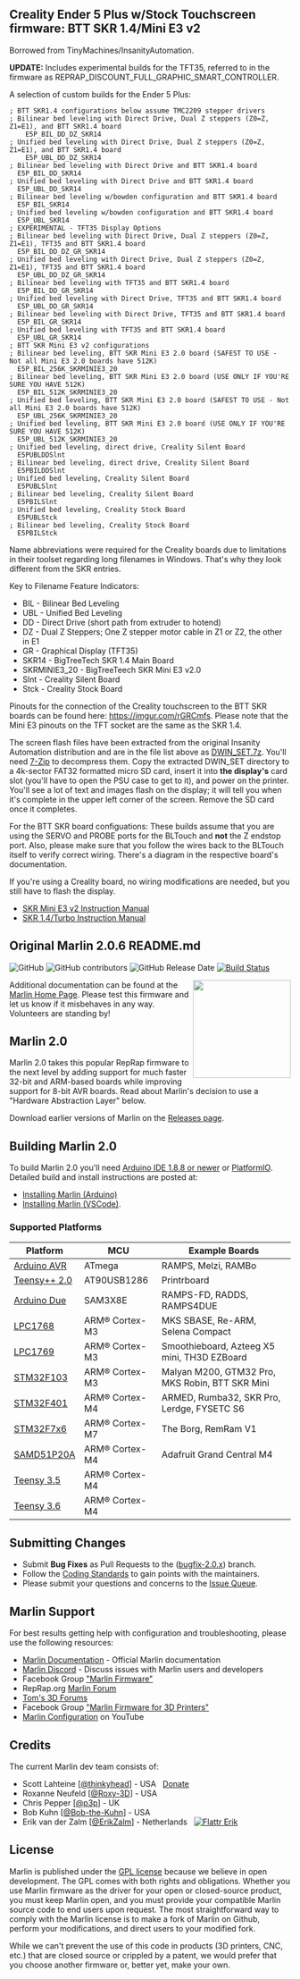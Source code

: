 ## Creality Ender 5 Plus w/Stock Touchscreen firmware: BTT SKR 1.4/Mini E3 v2
 Borrowed from TinyMachines/InsanityAutomation.

 **UPDATE:** Includes experimental builds for the TFT35, referred to in the firmware as  REPRAP_DISCOUNT_FULL_GRAPHIC_SMART_CONTROLLER.
 
 A selection of custom builds for the Ender 5 Plus:
 
```
; BTT SKR1.4 configurations below assume TMC2209 stepper drivers
; Bilinear bed leveling with Direct Drive, Dual Z steppers (Z0=Z, Z1=E1), and BTT SKR1.4 board
	E5P_BIL_DD_DZ_SKR14
; Unified bed leveling with Direct Drive, Dual Z steppers (Z0=Z, Z1=E1), and BTT SKR1.4 board
	E5P_UBL_DD_DZ_SKR14
; Bilinear bed leveling with Direct Drive and BTT SKR1.4 board
  E5P_BIL_DD_SKR14
; Unified bed leveling with Direct Drive and BTT SKR1.4 board
  E5P_UBL_DD_SKR14
; Bilinear bed leveling w/bowden configuration and BTT SKR1.4 board
  E5P_BIL_SKR14
; Unified bed leveling w/bowden configuration and BTT SKR1.4 board
  E5P_UBL_SKR14
; EXPERIMENTAL - TFT35 Display Options
; Bilinear bed leveling with Direct Drive, Dual Z steppers (Z0=Z, Z1=E1), TFT35 and BTT SKR1.4 board
  E5P_BIL_DD_DZ_GR_SKR14
; Unified bed leveling with Direct Drive, Dual Z steppers (Z0=Z, Z1=E1), TFT35 and BTT SKR1.4 board
  E5P_UBL_DD_DZ_GR_SKR14
; Bilinear bed leveling with TFT35 and BTT SKR1.4 board
  E5P_BIL_DD_GR_SKR14
; Unified bed leveling with Direct Drive, TFT35 and BTT SKR1.4 board
  E5P_UBL_DD_GR_SKR14
; Bilinear bed leveling with Direct Drive, TFT35 and BTT SKR1.4 board
  E5P_BIL_GR_SKR14
; Unified bed leveling with TFT35 and BTT SKR1.4 board
  E5P_UBL_GR_SKR14
; BTT SKR Mini E3 v2 configurations
; Bilinear bed leveling, BTT SKR Mini E3 2.0 board (SAFEST TO USE - Not all Mini E3 2.0 boards have 512K)
  E5P_BIL_256K_SKRMINIE3_20
; Bilinear bed leveling, BTT SKR Mini E3 2.0 board (USE ONLY IF YOU'RE SURE YOU HAVE 512K)
  E5P_BIL_512K_SKRMINIE3_20
; Unified bed leveling, BTT SKR Mini E3 2.0 board (SAFEST TO USE - Not all Mini E3 2.0 boards have 512K)
  E5P_UBL_256K_SKRMINIE3_20
; Unified bed leveling, BTT SKR Mini E3 2.0 board (USE ONLY IF YOU'RE SURE YOU HAVE 512K)
  E5P_UBL_512K_SKRMINIE3_20
; Unified bed leveling, direct drive, Creality Silent Board
  E5PUBLDDSlnt
; Bilinear bed leveling, direct drive, Creality Silent Board
  E5PBILDDSlnt
; Unified bed leveling, Creality Silent Board
  E5PUBLSlnt
; Bilinear bed leveling, Creality Silent Board
  E5PBILSlnt
; Unified bed leveling, Creality Stock Board
  E5PUBLStck
; Bilinear bed leveling, Creality Stock Board
  E5PBILStck
```
Name abbreviations were required for the Creality boards due to limitations in their toolset regarding long filenames in Windows. That's why they look different from the SKR entries.

Key to Filename Feature Indicators:

* BIL - Bilinear Bed Leveling
* UBL - Unified Bed Leveling
* DD  - Direct Drive (short path from extruder to hotend)
* DZ  - Dual Z Steppers; One Z stepper motor cable in Z1 or Z2, the other in E1
* GR  - Graphical Display (TFT35)
* SKR14 - BigTreeTech SKR 1.4 Main Board
* SKRMINIE3_20 - BigTreeTeech SKR Mini E3  v2.0
* Slnt - Creality Silent Board
* Stck - Creality Stock Board

Pinouts for the connection of the Creality touchscreen to the BTT SKR boards can be found here: https://imgur.com/rGRCmfs. Please note that the Mini E3 pinouts on the TFT socket are the same as the SKR 1.4.

The screen flash files have been extracted from the original Insanity Automation distribution and are in the file list above as [DWIN_SET.7z](https://github.com/DodgeDeBoulet/Marlin-2.0.6/raw/Ender5Plus/DWIN_SET.7z). You'll need [7-Zip](https://www.7-zip.org/download.html) to decompress them. Copy the extracted DWIN_SET directory to a 4k-sector FAT32 formatted micro SD card, insert it into **the display's** card slot (you'll have to open the PSU case to get to it), and power on the printer. You'll see a lot of text and images flash on the display; it will tell you when it's complete in the upper left corner of the screen. Remove the SD card once it completes.

For the BTT SKR board configuations: These builds assume that you are using the SERVO and PROBE ports for the BLTouch and **not** the Z endstop port. Also, please make sure that you follow the wires back to the BLTouch itself to verify correct wiring. There's a diagram in the respective board's documentation.

If you're using a Creality board, no wiring modifications are needed, but you still have to flash the display.

* [SKR Mini E3 v2 Instruction Manual](https://github.com/bigtreetech/BIGTREETECH-SKR-mini-E3/blob/master/hardware/BTT%20SKR%20MINI%20E3%20V2.0/Hardware/BTT%20SKR%20MINI%20E3%20V2.0%20Instruction%20Manual.pdf)
* [SKR 1.4/Turbo Instruction Manual](https://github.com/bigtreetech/BIGTREETECH-SKR-V1.3/blob/master/BTT%20SKR%20V1.4/Hardware/BTT%20SKR%20V1.4%20Instruction%20Manual.pdf)

## Original Marlin 2.0.6 README.md
![GitHub](https://img.shields.io/github/license/marlinfirmware/marlin.svg)
![GitHub contributors](https://img.shields.io/github/contributors/marlinfirmware/marlin.svg)
![GitHub Release Date](https://img.shields.io/github/release-date/marlinfirmware/marlin.svg)
[![Build Status](https://github.com/MarlinFirmware/Marlin/workflows/CI/badge.svg?branch=bugfix-2.0.x)](https://github.com/MarlinFirmware/Marlin/actions)

<img align="right" width=175 src="buildroot/share/pixmaps/logo/marlin-250.png" />

Additional documentation can be found at the [Marlin Home Page](https://marlinfw.org/).
Please test this firmware and let us know if it misbehaves in any way. Volunteers are standing by!

## Marlin 2.0

Marlin 2.0 takes this popular RepRap firmware to the next level by adding support for much faster 32-bit and ARM-based boards while improving support for 8-bit AVR boards. Read about Marlin's decision to use a "Hardware Abstraction Layer" below.

Download earlier versions of Marlin on the [Releases page](https://github.com/MarlinFirmware/Marlin/releases).

## Building Marlin 2.0

To build Marlin 2.0 you'll need [Arduino IDE 1.8.8 or newer](https://www.arduino.cc/en/main/software) or [PlatformIO](http://docs.platformio.org/en/latest/ide.html#platformio-ide). Detailed build and install instructions are posted at:

  - [Installing Marlin (Arduino)](http://marlinfw.org/docs/basics/install_arduino.html)
  - [Installing Marlin (VSCode)](http://marlinfw.org/docs/basics/install_platformio_vscode.html).

### Supported Platforms

  Platform|MCU|Example Boards
  --------|---|-------
  [Arduino AVR](https://www.arduino.cc/)|ATmega|RAMPS, Melzi, RAMBo
  [Teensy++ 2.0](http://www.microchip.com/wwwproducts/en/AT90USB1286)|AT90USB1286|Printrboard
  [Arduino Due](https://www.arduino.cc/en/Guide/ArduinoDue)|SAM3X8E|RAMPS-FD, RADDS, RAMPS4DUE
  [LPC1768](http://www.nxp.com/products/microcontrollers-and-processors/arm-based-processors-and-mcus/lpc-cortex-m-mcus/lpc1700-cortex-m3/512kb-flash-64kb-sram-ethernet-usb-lqfp100-package:LPC1768FBD100)|ARM® Cortex-M3|MKS SBASE, Re-ARM, Selena Compact
  [LPC1769](https://www.nxp.com/products/processors-and-microcontrollers/arm-microcontrollers/general-purpose-mcus/lpc1700-cortex-m3/512kb-flash-64kb-sram-ethernet-usb-lqfp100-package:LPC1769FBD100)|ARM® Cortex-M3|Smoothieboard, Azteeg X5 mini, TH3D EZBoard
  [STM32F103](https://www.st.com/en/microcontrollers-microprocessors/stm32f103.html)|ARM® Cortex-M3|Malyan M200, GTM32 Pro, MKS Robin, BTT SKR Mini
  [STM32F401](https://www.st.com/en/microcontrollers-microprocessors/stm32f401.html)|ARM® Cortex-M4|ARMED, Rumba32, SKR Pro, Lerdge, FYSETC S6
  [STM32F7x6](https://www.st.com/en/microcontrollers-microprocessors/stm32f7x6.html)|ARM® Cortex-M7|The Borg, RemRam V1
  [SAMD51P20A](https://www.adafruit.com/product/4064)|ARM® Cortex-M4|Adafruit Grand Central M4
  [Teensy 3.5](https://www.pjrc.com/store/teensy35.html)|ARM® Cortex-M4|
  [Teensy 3.6](https://www.pjrc.com/store/teensy36.html)|ARM® Cortex-M4|

## Submitting Changes

- Submit **Bug Fixes** as Pull Requests to the ([bugfix-2.0.x](https://github.com/MarlinFirmware/Marlin/tree/bugfix-2.0.x)) branch.
- Follow the [Coding Standards](http://marlinfw.org/docs/development/coding_standards.html) to gain points with the maintainers.
- Please submit your questions and concerns to the [Issue Queue](https://github.com/MarlinFirmware/Marlin/issues).

## Marlin Support

For best results getting help with configuration and troubleshooting, please use the following resources:

- [Marlin Documentation](http://marlinfw.org) - Official Marlin documentation
- [Marlin Discord](https://discord.gg/n5NJ59y) - Discuss issues with Marlin users and developers
- Facebook Group ["Marlin Firmware"](https://www.facebook.com/groups/1049718498464482/)
- RepRap.org [Marlin Forum](http://forums.reprap.org/list.php?415)
- [Tom's 3D Forums](https://forum.toms3d.org/)
- Facebook Group ["Marlin Firmware for 3D Printers"](https://www.facebook.com/groups/3Dtechtalk/)
- [Marlin Configuration](https://www.youtube.com/results?search_query=marlin+configuration) on YouTube

## Credits

The current Marlin dev team consists of:

 - Scott Lahteine [[@thinkyhead](https://github.com/thinkyhead)] - USA &nbsp; [Donate](http://www.thinkyhead.com/donate-to-marlin)
 - Roxanne Neufeld [[@Roxy-3D](https://github.com/Roxy-3D)] - USA
 - Chris Pepper [[@p3p](https://github.com/p3p)] - UK
 - Bob Kuhn [[@Bob-the-Kuhn](https://github.com/Bob-the-Kuhn)] - USA
 - Erik van der Zalm [[@ErikZalm](https://github.com/ErikZalm)] - Netherlands &nbsp; [![Flattr Erik](https://api.flattr.com/button/flattr-badge-large.png)](https://flattr.com/submit/auto?user_id=ErikZalm&url=https://github.com/MarlinFirmware/Marlin&title=Marlin&language=&tags=github&category=software)

## License

Marlin is published under the [GPL license](/LICENSE) because we believe in open development. The GPL comes with both rights and obligations. Whether you use Marlin firmware as the driver for your open or closed-source product, you must keep Marlin open, and you must provide your compatible Marlin source code to end users upon request. The most straightforward way to comply with the Marlin license is to make a fork of Marlin on Github, perform your modifications, and direct users to your modified fork.

While we can't prevent the use of this code in products (3D printers, CNC, etc.) that are closed source or crippled by a patent, we would prefer that you choose another firmware or, better yet, make your own.
